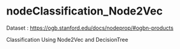 # nodeClassification_Node2Vec

Dataset : https://ogb.stanford.edu/docs/nodeprop/#ogbn-products

Classification Using Node2Vec and DecisionTree
